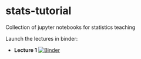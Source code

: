 # stats-tutorial
Collection of jupyter notebooks for statistics teaching

Launch the lectures in binder:

* **Lecture 1** [![Binder](https://mybinder.org/badge_logo.svg)](https://mybinder.org/v2/gh/fastprof-hep/stats-tutorial/master?filepath=lecture1.ipynb)
